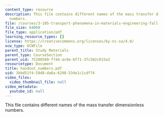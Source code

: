 ```yaml
---
content_type: resource
description: This file contains different names of the mass transfer dimensionless
  numbers.
file: /courses/3-185-transport-phenomena-in-materials-engineering-fall-2003/3bbd51f45948da6a6298534e1c1cdf74_handout_numbers.pdf
file_size: 64060
file_type: application/pdf
learning_resource_types: []
license: https://creativecommons.org/licenses/by-nc-sa/4.0/
ocw_type: OCWFile
parent_title: Study Materials
parent_type: CourseSection
parent_uid: 75288589-f744-ac0e-6f71-3fc502c815a3
resourcetype: Document
title: handout_numbers.pdf
uid: 3bbd51f4-5948-da6a-6298-534e1c1cdf74
video_files:
  video_thumbnail_file: null
video_metadata:
  youtube_id: null
---
```

This file contains different names of the mass transfer dimensionless numbers.